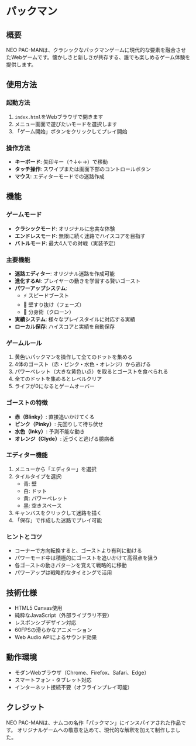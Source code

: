 # パックマン

## 概要
NEO PAC-MANは、クラシックなパックマンゲームに現代的な要素を融合させたWebゲームです。懐かしさと新しさが共存する、誰でも楽しめるゲーム体験を提供します。

## 使用方法

### 起動方法
1. `index.html`をWebブラウザで開きます
2. メニュー画面で遊びたいモードを選択します
3. 「ゲーム開始」ボタンをクリックしてプレイ開始

### 操作方法
- **キーボード**: 矢印キー（↑↓←→）で移動
- **タッチ操作**: スワイプまたは画面下部のコントロールボタン
- **マウス**: エディターモードでの迷路作成

## 機能

### ゲームモード
- **クラシックモード**: オリジナルに忠実な体験
- **エンドレスモード**: 無限に続く迷路でハイスコアを目指す
- **バトルモード**: 最大4人での対戦（実装予定）

### 主要機能
- **迷路エディター**: オリジナル迷路を作成可能
- **進化するAI**: プレイヤーの動きを学習する賢いゴースト
- **パワーアップシステム**:
  - ⚡ スピードブースト
  - 👻 壁すり抜け（フェーズ）
  - 👥 分身術（クローン）
- **実績システム**: 様々なプレイスタイルに対応する実績
- **ローカル保存**: ハイスコアと実績を自動保存

### ゲームルール
1. 黄色いパックマンを操作して全てのドットを集める
2. 4体のゴースト（赤・ピンク・水色・オレンジ）から逃げる
3. パワーペレット（大きな黄色い点）を取るとゴーストを食べられる
4. 全てのドットを集めるとレベルクリア
5. ライフが0になるとゲームオーバー

### ゴーストの特徴
- **赤（Blinky）**: 直接追いかけてくる
- **ピンク（Pinky）**: 先回りして待ち伏せ
- **水色（Inky）**: 予測不能な動き
- **オレンジ（Clyde）**: 近づくと逃げる臆病者

### エディター機能
1. メニューから「エディター」を選択
2. タイルタイプを選択:
   - 青: 壁
   - 白: ドット
   - 黄: パワーペレット
   - 黒: 空きスペース
3. キャンバスをクリックして迷路を描く
4. 「保存」で作成した迷路でプレイ可能

### ヒントとコツ
- コーナーで方向転換すると、ゴーストより有利に動ける
- パワーモード中は積極的にゴーストを追いかけて高得点を狙う
- 各ゴーストの動きパターンを覚えて戦略的に移動
- パワーアップは戦略的なタイミングで活用

## 技術仕様
- HTML5 Canvas使用
- 純粋なJavaScript（外部ライブラリ不要）
- レスポンシブデザイン対応
- 60FPSの滑らかなアニメーション
- Web Audio APIによるサウンド効果

## 動作環境
- モダンWebブラウザ（Chrome、Firefox、Safari、Edge）
- スマートフォン・タブレット対応
- インターネット接続不要（オフラインプレイ可能）

## クレジット
NEO PAC-MANは、ナムコの名作「パックマン」にインスパイアされた作品です。
オリジナルゲームへの敬意を込めて、現代的な解釈を加えて制作しました。